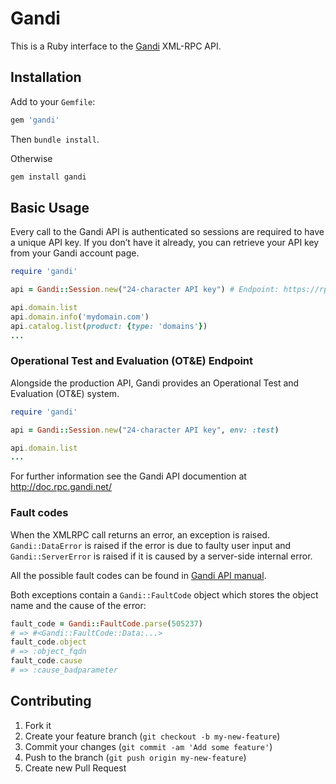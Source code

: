 # Gandi

This is a Ruby interface to the [Gandi](http://gandi.net) XML-RPC API.

## Installation

Add to your `Gemfile`:

```ruby
gem 'gandi'
```

Then `bundle install`.

Otherwise

```bash
gem install gandi
```

## Basic Usage

Every call to the Gandi API is authenticated so sessions are required to have a unique API key. If you don’t have it already, you can retrieve your API key from your Gandi account page.

```ruby
require 'gandi'

api = Gandi::Session.new("24-character API key") # Endpoint: https://rpc.gandi.net/xmlrpc/

api.domain.list
api.domain.info('mydomain.com')
api.catalog.list(product: {type: 'domains'})
...
```

### Operational Test and Evaluation (OT&E) Endpoint

Alongside the production API, Gandi provides an Operational Test and Evaluation (OT&E) system.

```ruby
require 'gandi'

api = Gandi::Session.new("24-character API key", env: :test)

api.domain.list
...
```

For further information see the Gandi API documention at http://doc.rpc.gandi.net/

### Fault codes

When the XMLRPC call returns an error, an exception is raised.
`Gandi::DataError` is raised if the error is due to faulty user input and `Gandi::ServerError` is raised if it is caused by a server-side internal error.

All the possible fault codes can be found in [Gandi API manual](http://doc.rpc.gandi.net/errors/fault_codes.html).

Both exceptions contain a `Gandi::FaultCode` object which stores the object name and the cause of the error:
```ruby
fault_code = Gandi::FaultCode.parse(505237)
# => #<Gandi::FaultCode::Data:...>
fault_code.object
# => :object_fqdn
fault_code.cause
# => :cause_badparameter
```

## Contributing

1. Fork it
2. Create your feature branch (`git checkout -b my-new-feature`)
3. Commit your changes (`git commit -am 'Add some feature'`)
4. Push to the branch (`git push origin my-new-feature`)
5. Create new Pull Request

